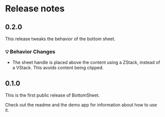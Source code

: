 # Release notes


## 0.2.0

This release tweaks the behavior of the bottom sheet.

### 💡 Behavior Changes

* The sheet handle is placed above the content using a ZStack, instead of a VStack. This avoids content being clipped.


## 0.1.0

This is the first public release of BottomSheet. 

Check out the readme and the demo app for information about how to use it.

